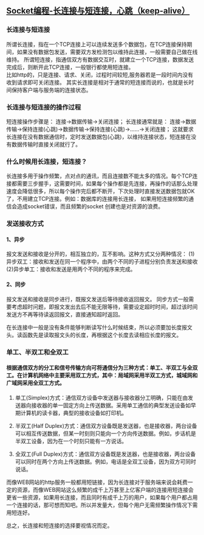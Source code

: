 ## [Socket编程-长连接与短连接，心跳（keep-alive）](https://blog.csdn.net/zhaodong0120/article/details/40381789)
### 长连接与短连接
所谓长连接，指在一个TCP连接上可以连续发送多个数据包，在TCP连接保持期间，如果没有数据包发送，需要双方发检测包以维持此连接，一般需要自己做在线维持。
所谓短连接，指通信双方有数据交互时，就建立一个TCP连接，数据发送完成后，则断开此TCP连接，一般银行都使用短连接。  
比如http的，只是连接、请求、关闭，过程时间较短,服务器若是一段时间内没有收到请求即可关闭连接。 
其实长连接是相对于通常的短连接而说的，也就是长时间保持客户端与服务端的连接状态。

### 长连接与短连接的操作过程
短连接操作步骤是： 
连接→数据传输→关闭连接；
长连接通常就是： 
连接→数据传输→保持连接(心跳)→数据传输→保持连接(心跳)→……→关闭连接； 
这就要求长连接在没有数据通信时，定时发送数据包(心跳)，以维持连接状态，短连接在没有数据传输时直接关闭就行了。

### 什么时候用长连接，短连接？
长连接多用于操作频繁，点对点的通讯，而且连接数不能太多的情况。每个TCP连接都需要三步握手，这需要时间，如果每个操作都是先连接，再操作的话那么处理速度会降低很多，所以每个操作完后都不断开，下次处理时直接发送数据包就OK了，不用建立TCP连接。例如：数据库的连接用长连接， 如果用短连接频繁的通信会造成socket错误，而且频繁的socket 创建也是对资源的浪费。

### 发送接收方式
#### 1、异步 
报文发送和接收是分开的，相互独立的，互不影响。这种方式又分两种情况： 
(1)异步双工：接收和发送在同一个程序中，由两个不同的子进程分别负责发送和接收 
(2)异步单工：接收和发送是用两个不同的程序来完成。 

#### 2、同步 
报文发送和接收是同步进行，既报文发送后等待接收返回报文。 同步方式一般需要考虑超时问题，即报文发出去后不能无限等待，需要设定超时时间，超过该时间发送方不再等待读返回报文，直接通知超时返回。

在长连接中一般是没有条件能够判断读写什么时候结束，所以必须要加长度报文头。读函数先是读取报文头的长度，再根据这个长度去读相应长度的报文。

### 单工、半双工和全双工
 
#### 根据通信双方的分工和信号传输方向可将通信分为三种方式：单工、半双工与全双工。在计算机网络中主要采用双工方式，其中：局域网采用半双工方式，城域网和广域网采用全双工方式。   

1. 单工(Simplex)方式：通信双方设备中发送器与接收器分工明确，只能在由发送器向接收器的单一固定方向上传送数据。采用单工通信的典型发送设备如早期计算机的读卡器，典型的接收设备如打印机。   

2. 半双工(Half Duplex)方式：通信双方设备既是发送器，也是接收器，两台设备可以相互传送数据，但某一时刻则只能向一个方向传送数据。例如，步话机是半双工设备，因为在一个时刻只能有一方说话。   

3. 全双工(Full Duplex)方式：通信双方设备既是发送器，也是接收器，两台设备可以同时在两个方向上传送数据。例如，电话是全双工设备，因为双方可同时说话。


而像WEB网站的http服务一般都用短链接，因为长连接对于服务端来说会耗费一定的资源，而像WEB网站这么频繁的成千上万甚至上亿客户端的连接用短连接会更省一些资源，如果用长连接，而且同时有成千上万的用户，如果每个用户都占用一个连接的话，那可想而知吧。所以并发量大，但每个用户无需频繁操作情况下需用短连好。

 

总之，长连接和短连接的选择要视情况而定。

